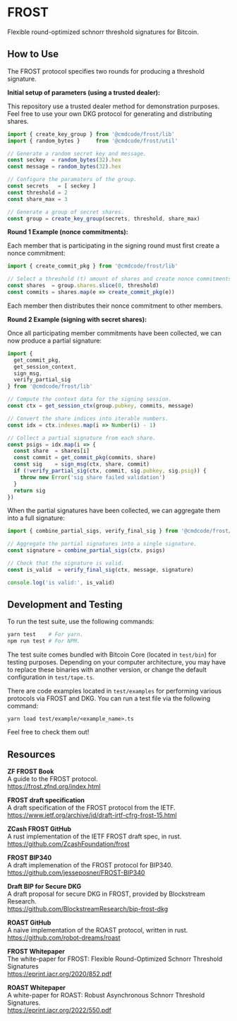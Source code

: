 # FROST

Flexible round-optimized schnorr threshold signatures for Bitcoin.

## How to Use

The FROST protocol specifies two rounds for producing a threshold signature.

**Initial setup of parameters (using a trusted dealer):**

This repository use a trusted dealer method for demonstration purposes. Feel free to use your own DKG protocol for generating and distributing shares.

```ts
import { create_key_group } from '@cmdcode/frost/lib'
import { random_bytes }     from '@cmdcode/frost/util'

// Generate a random secret key and message.
const seckey  = random_bytes(32).hex
const message = random_bytes(32).hex

// Configure the paramaters of the group.
const secrets   = [ seckey ]
const threshold = 2
const share_max = 3

// Generate a group of secret shares.
const group = create_key_group(secrets, threshold, share_max)
```

**Round 1 Example (nonce commitments):**

Each member that is participating in the signing round must first create a nonce commitment:

```ts
import { create_commit_pkg } from '@cmdcode/frost/lib'

// Select a threshold (t) amount of shares and create nonce commitments.
const shares  = group.shares.slice(0, threshold)
const commits = shares.map(e => create_commit_pkg(e))
```

Each member then distributes their nonce commitment to other members.

**Round 2 Example (signing with secret shares):**

Once all participating member commitments have been collected, we can now produce a partial signature:

```ts
import {
  get_commit_pkg,
  get_session_context,
  sign_msg,
  verify_partial_sig
} from '@cmdcode/frost/lib'

// Compute the context data for the signing session.
const ctx = get_session_ctx(group.pubkey, commits, message)

// Convert the share indices into iterable numbers.
const idx = ctx.indexes.map(i => Number(i) - 1)

// Collect a partial signature from each share.
const psigs = idx.map(i => {
  const share  = shares[i]
  const commit = get_commit_pkg(commits, share)
  const sig    = sign_msg(ctx, share, commit)
  if (!verify_partial_sig(ctx, commit, sig.pubkey, sig.psig)) {
    throw new Error('sig share failed validation')
  }
  return sig
})
```

When the partial signatures have been collected, we can aggregate them into a full signature:

```ts
import { combine_partial_sigs, verify_final_sig } from '@cmdcode/frost/lib'

// Aggregate the partial signatures into a single signature.
const signature = combine_partial_sigs(ctx, psigs)

// Check that the signature is valid.
const is_valid  = verify_final_sig(ctx, message, signature)

console.log('is valid:', is_valid)
```

## Development and Testing

To run the test suite, use the following commands:

```bash
yarn test    # For yarn.
npm run test # For NPM.
```

The test suite comes bundled with Bitcoin Core (located in `test/bin`) for testing purposes. Depending on your computer architecture, you may have to replace these binaries with another version, or change the default configuration in `test/tape.ts`.

There are code examples located in `test/examples` for performing various protocols via FROST and DKG. You can run a test file via the following command:

`yarn load test/example/<example_name>.ts`

Feel free to check them out!

## Resources

**ZF FROST Book**  
A guide to the FROST protocol.  
https://frost.zfnd.org/index.html  

**FROST draft specification**  
A draft specification of the FROST protocol from the IETF.  
https://www.ietf.org/archive/id/draft-irtf-cfrg-frost-15.html  

**ZCash FROST GitHub**  
A rust implementation of the IETF FROST draft spec, in rust.  
https://github.com/ZcashFoundation/frost  

**FROST BIP340**  
A draft implemenation of the FROST protocol for BIP340.  
https://github.com/jesseposner/FROST-BIP340  

**Draft BIP for Secure DKG**  
A draft proposal for secure DKG in FROST, provided by Blockstream Research.  
https://github.com/BlockstreamResearch/bip-frost-dkg  

**ROAST GitHub**  
A naive implementation of the ROAST protocol, written in rust.  
https://github.com/robot-dreams/roast  

**FROST Whitepaper**  
The white-paper for FROST: Flexible Round-Optimized Schnorr Threshold Signatures  
https://eprint.iacr.org/2020/852.pdf  

**ROAST Whitepaper**  
A white-paper for ROAST: Robust Asynchronous Schnorr Threshold Signatures.  
https://eprint.iacr.org/2022/550.pdf  
